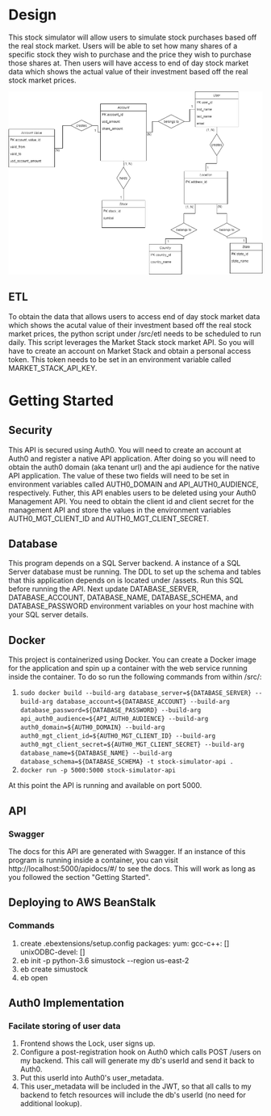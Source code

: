 # Design
This stock simulator will allow users to simulate stock purchases based off the real stock market. 
Users will be able to set how many shares of a specific stock they wish to purchase and the price they wish to purchase those shares at.
Then users will have access to end of day stock market data which shows the actual value of their investment based off the real stock market prices.

![](./assets/data_model.png)  

## ETL
To obtain the data that allows users to access end of day stock market data which shows the acutal value of their investment based off the real stock market prices, the python script under /src/etl needs to be scheduled to run daily. This script leverages the Market Stack stock market API. So you will have to create an account on Market Stack and obtain a personal access token. This token needs to be set in an environment variable called MARKET_STACK_API_KEY.

# Getting Started
## Security
This API is secured using Auth0. You will need to create an account at Auth0 and register a native API application. After doing so you will need to obtain the auth0 domain (aka tenant url) and the api audience for the native API application. The value of these two fields will need to be set in environment variables called AUTH0_DOMAIN and API_AUTH0_AUDIENCE, respectively. Futher, this API enables users to be deleted using your Auth0 Management API. You need to obtain the client id and client secret for the management API and store the values in the environment variables AUTH0_MGT_CLIENT_ID and AUTH0_MGT_CLIENT_SECRET.

## Database
This program depends on a SQL Server backend. A instance of a SQL Server database must be running. The DDL to set up the schema and tables that this application depends on is located under /assets. Run this SQL before running the API. Next update DATABASE_SERVER, DATABASE_ACCOUNT, DATABASE_NAME, DATABASE_SCHEMA, and DATABASE_PASSWORD environment variables on your host machine with your SQL server details.
## Docker
This project is containerized using Docker. You can create a Docker image for the application and spin up a container with the web service running inside the container. To do so run the following commands from within /src/:
1) `sudo docker build --build-arg database_server=${DATABASE_SERVER} --build-arg database_account=${DATABASE_ACCOUNT} --build-arg database_password=${DATABASE_PASSWORD} --build-arg api_auth0_audience=${API_AUTH0_AUDIENCE} --build-arg auth0_domain=${AUTH0_DOMAIN} --build-arg auth0_mgt_client_id=${AUTH0_MGT_CLIENT_ID} --build-arg auth0_mgt_client_secret=${AUTH0_MGT_CLIENT_SECRET} --build-arg database_name=${DATABASE_NAME} --build-arg database_schema=${DATABASE_SCHEMA} -t stock-simulator-api .` 
2) `docker run -p 5000:5000 stock-simulator-api`

At this point the API is running and available on port 5000.

## API
### Swagger
The docs for this API are generated with Swagger. If an instance of this program is running inside a container, you can visit http://localhost:5000/apidocs/#/ to see the docs. This will work as long as you followed the section "Getting Started".

## Deploying to AWS BeanStalk
### Commands
1) create .ebextensions/setup.config
packages:
  yum:
    gcc-c++: []
    unixODBC-devel: []
2) eb init -p python-3.6 simustock --region us-east-2
3) eb create simustock
4) eb open

## Auth0 Implementation
### Facilate storing of user data
1) Frontend shows the Lock, user signs up.
2) Configure a post-registration hook on Auth0 which calls POST /users on my backend. This call will generate my db's userId and send it back to Auth0.
3) Put this userId into Auth0's user_metadata.
4) This user_metadata will be included in the JWT, so that all calls to my backend to fetch resources will include the db's userId (no need for additional lookup).
